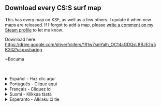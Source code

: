 ## Download every CS:S surf map

This has every map on KSF, as well as a few others. I update it when new maps are released. If I forgot to add a map, please [write a comment on my Steam profile](http://steamcommunity.com/profiles/76561198059389558) to let me know.

Download here: https://drive.google.com/drive/folders/1R1w7smYaIh_OC14aGDQsL8BJE2g5K3lQ?usp=sharing</br>

~Bocuma

</br>
</br>

<details>
  <summary>Español - Haz clic aquí</summary>
  Esto tiene todos los mapas de KSF y varios otros mapas. Si falta un mapa, por favor <a href="http://steamcommunity.com/profiles/76561198059389558">escribe un comentario en mi perfil de Steam.</a></br>
  </br>
  Download aquí - https://drive.google.com/drive/folders/1R1w7smYaIh_OC14aGDQsL8BJE2g5K3lQ?usp=sharing</br>
  </br>
</details>

<details>
<summary>Português - Clique aqui</summary>
Isto tem todos os mapas do KSF e vários outros mapas. Se falta um mapa, por favor <a href="http://steamcommunity.com/profiles/76561198059389558">escreva um comentário no meu perfil do Steam.</a></br>
</br>
Baixar aqui - https://drive.google.com/drive/folders/1R1w7smYaIh_OC14aGDQsL8BJE2g5K3lQ?usp=sharing</br>
</br>
</details>

<details>
  <summary>Français - Cliquez ici</summary>
  Ceci contient toutes les maps de KSF et également, quelques autres. Je le mets à jour quand de nouvelles maps sont publiées. Si j'ai oublié d'ajouter une map, merci de me <a href="http://steamcommunity.com/profiles/76561198059389558">laisser un commentaire sur mon profil Steam</a> afin de m'en informer.</br>
</br>
Lien de téléchargement - https://drive.google.com/drive/folders/1R1w7smYaIh_OC14aGDQsL8BJE2g5K3lQ?usp=sharing</br>
</br>
</details>

<details>
  <summary>Suomi - Klikkaa tästä</summary>
  Tässä on jokainen mappi KSF:ällä, ja pari muutakin. Päivitän tätä ainakuin uusi mappi on julkaistu. Jos unohdan lisätä jonkin mapin, ilmoita <a href="http://steamcommunity.com/profiles/76561198059389558">siitä steam profiilini kommenteissa.</a></br>
  </br>
  Lataa linkistä:</br>
  https://drive.google.com/drive/folders/1R1w7smYaIh_OC14aGDQsL8BJE2g5K3lQ?usp=sharing</br>
  </br>
  </details>
  
<details>
  <summary>Esperanto - Alklaku ĉi tie</summary>
  Ĉi tio havas ĉiun mapon de KSF, kaj plurajn aliajn mapojn. Mi ĝisdatigas ĝin kiam novoj mapoj estas publikigitaj. Se mi forgesis aldoni mapon, bonvolu <a href="http://steamcommunity.com/profiles/76561198059389558">skribi komenton en mia Steam profilo.</a></br>
  </br>
  Elŝuto:</br>
  https://drive.google.com/drive/folders/1R1w7smYaIh_OC14aGDQsL8BJE2g5K3lQ?usp=sharing</br>
  </details>
